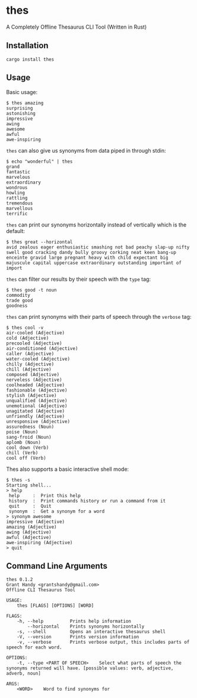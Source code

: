 # thes
A Completely Offline Thesaurus CLI Tool (Written in Rust)

## Installation
```
cargo install thes
```

## Usage
Basic usage:
```
$ thes amazing
surprising
astonishing
impressive
awing
awesome
awful
awe-inspiring
```

`thes` can also give us synonyms from data piped in through stdin:
```
$ echo "wonderful" | thes
grand
fantastic
marvelous
extraordinary
wondrous
howling
rattling
tremendous
marvellous
terrific
```

`thes` can print our synonyms horizontally instead of vertically which is the default:
```
$ thes great --horizontal
avid zealous eager enthusiastic smashing not bad peachy slap-up nifty swell good cracking dandy bully groovy corking neat keen bang-up enceinte gravid large pregnant heavy with child expectant big majuscule capital uppercase extraordinary outstanding important of import
```

`thes` can filter our results by their speech with the `type` tag:
```
$ thes good -t noun
commodity
trade good
goodness
```

`thes` can print synonyms with their parts of speech through the `verbose` tag:
```
$ thes cool -v
air-cooled (Adjective)
cold (Adjective)
precooled (Adjective)
air-conditioned (Adjective)
caller (Adjective)
water-cooled (Adjective)
chilly (Adjective)
chill (Adjective)
composed (Adjective)
nerveless (Adjective)
coolheaded (Adjective)
fashionable (Adjective)
stylish (Adjective)
unqualified (Adjective)
unemotional (Adjective)
unagitated (Adjective)
unfriendly (Adjective)
unresponsive (Adjective)
assuredness (Noun)
poise (Noun)
sang-froid (Noun)
aplomb (Noun)
cool down (Verb)
chill (Verb)
cool off (Verb)
```

Thes also supports a basic interactive shell mode:
```
$ thes -s
Starting shell...
> help
 help     :  Print this help
 history  :  Print commands history or run a command from it
 quit     :  Quit
 synonym  :  Get a synonym for a word
> synonym awesome
impressive (Adjective)
amazing (Adjective)
awing (Adjective)
awful (Adjective)
awe-inspiring (Adjective)
> quit
```

## Command Line Arguments
```
thes 0.1.2
Grant Handy <grantshandy@gmail.com>
Offline CLI Thesaurus Tool

USAGE:
    thes [FLAGS] [OPTIONS] [WORD]

FLAGS:
    -h, --help          Prints help information
        --horizontal    Prints synonyms horizontally
    -s, --shell         Opens an interactive thesaurus shell
    -V, --version       Prints version information
    -v, --verbose       Prints verbose output, this includes parts of speech for each word.

OPTIONS:
    -t, --type <PART OF SPEECH>    Select what parts of speech the synonyms returned will have. [possible values: verb, adjective, adverb, noun]

ARGS:
    <WORD>    Word to find synonyms for
```
